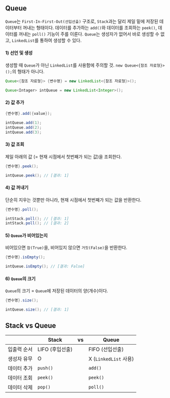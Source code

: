 ## Queue
`Queue`는 `First-In-First-Out(선입선출)` 구조로, `Stack`과는 달리 제일 밑에 저장된 데이터부터 꺼내는 형태이다.
데이터를 추가하는 `add()`와 데이터를 조회하는 `peek()`, 데이터를 꺼내는 `poll()` 기능이 주를 이룬다.
`Queue`는 생성자가 없어서 바로 생성할 수 없고, `LinkedList`를 통하여 생성할 수 있다.



#### 1) 선언 및 생성
생성할 때 `Queue`가 아닌 `LinkedList`를 사용함에 주의할 것. `new Queue<{참조 자료형}>();`의 형태가 아니다.
```java
Queue<{참조 자료형}> {변수명} = new LinkedList<{참조 자료형}>();
```
```java
Queue<Intager> intQueue = new LinkedList<Integer>();
```

#### 2) 값 추가
```java
{변수명}.add({value});
```
```java
intQueue.add(1);
intQueue.add(2);
intQueue.add(3);
```

#### 3) 값 조회
제일 아래의 값 (= 현재 시점에서 첫번째가 되는 값)을 조회한다.
```java
{변수명}.peek();
```
```java
intQueue.peek(); // [결과: 1]
```

#### 4) 값 꺼내기
단순히 지우는 것뿐만 아니라, 현재 시점에서 첫번째가 되는 값을 반환한다.
```java
{변수명}.poll();
```
```java
intStack.poll(); // [결과: 1]
intStack.poll(); // [결과: 2]
```

#### 5) `Queue`가 비어있는지
비어있으면 `참(True)`을, 비어있지 않으면 `거짓(False)`을 반환한다.
```java
{변수명}.isEmpty();
```
```java
intQueue.isEmpty(); // [결과: False]
```

#### 6) `Queue`의 크기
`Queue`의 크기 = `Queue`에 저장된 데이터의 양(개수)이다.
```java
{변수명}.size();
```
```java
intQueue.size(); // [결과: 1]
```

## Stack vs Queue


| | Stack | vs | Queue |
| --- | --- | :---: | --- |
| 입출력 순서 | LIFO (후입선출) |  | FIFO (선입선출) | 
| 생성자 유무 | O |  | X (`LinkedList` 사용) |
| 데이터 추가 | `push()` |  | `add()` |
| 데이터 조회 | `peek()` |  | `peek()` | 
| 데이터 삭제 | `pop()` |  | `poll()` | 